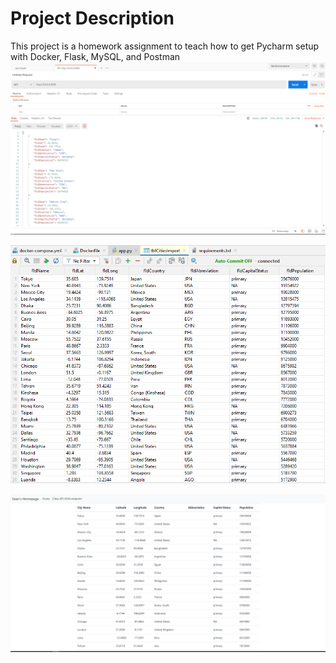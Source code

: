 # Project Description
This project is a homework assignment to teach how to get Pycharm setup with Docker, Flask, MySQL, and Postman
![postman request output](screenshots/postman.PNG)

![db data request output](screenshots/db_data.PNG)

![my_website](screenshots/website.PNG)